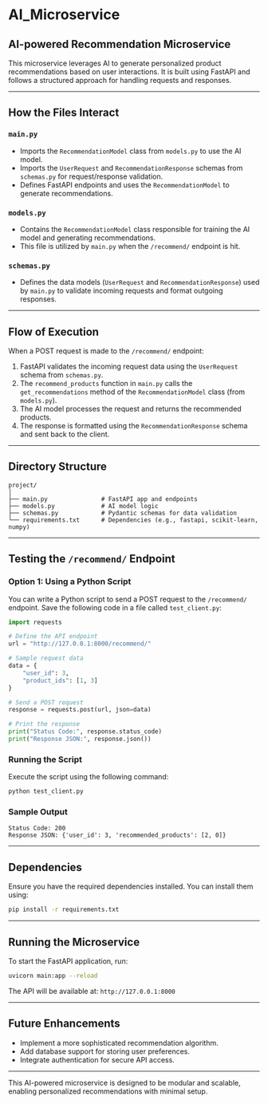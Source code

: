 # AI_Microservice

## AI-powered Recommendation Microservice

This microservice leverages AI to generate personalized product recommendations based on user interactions. It is built using FastAPI and follows a structured approach for handling requests and responses.

---

## How the Files Interact

### `main.py`
- Imports the `RecommendationModel` class from `models.py` to use the AI model.
- Imports the `UserRequest` and `RecommendationResponse` schemas from `schemas.py` for request/response validation.
- Defines FastAPI endpoints and uses the `RecommendationModel` to generate recommendations.

### `models.py`
- Contains the `RecommendationModel` class responsible for training the AI model and generating recommendations.
- This file is utilized by `main.py` when the `/recommend/` endpoint is hit.

### `schemas.py`
- Defines the data models (`UserRequest` and `RecommendationResponse`) used by `main.py` to validate incoming requests and format outgoing responses.

---

## Flow of Execution

When a POST request is made to the `/recommend/` endpoint:

1. FastAPI validates the incoming request data using the `UserRequest` schema from `schemas.py`.
2. The `recommend_products` function in `main.py` calls the `get_recommendations` method of the `RecommendationModel` class (from `models.py`).
3. The AI model processes the request and returns the recommended products.
4. The response is formatted using the `RecommendationResponse` schema and sent back to the client.

---

## Directory Structure

```
project/
│
├── main.py               # FastAPI app and endpoints
├── models.py             # AI model logic
├── schemas.py            # Pydantic schemas for data validation
└── requirements.txt      # Dependencies (e.g., fastapi, scikit-learn, numpy)
```

---

## Testing the `/recommend/` Endpoint

### Option 1: Using a Python Script
You can write a Python script to send a POST request to the `/recommend/` endpoint. Save the following code in a file called `test_client.py`:

```python
import requests

# Define the API endpoint
url = "http://127.0.0.1:8000/recommend/"

# Sample request data
data = {
    "user_id": 3,
    "product_ids": [1, 3]
}

# Send a POST request
response = requests.post(url, json=data)

# Print the response
print("Status Code:", response.status_code)
print("Response JSON:", response.json())
```

### Running the Script
Execute the script using the following command:

```bash
python test_client.py
```

### Sample Output
```
Status Code: 200
Response JSON: {'user_id': 3, 'recommended_products': [2, 0]}
```

---

## Dependencies
Ensure you have the required dependencies installed. You can install them using:

```bash
pip install -r requirements.txt
```

---

## Running the Microservice
To start the FastAPI application, run:

```bash
uvicorn main:app --reload
```

The API will be available at: `http://127.0.0.1:8000`

---

## Future Enhancements
- Implement a more sophisticated recommendation algorithm.
- Add database support for storing user preferences.
- Integrate authentication for secure API access.

---

This AI-powered microservice is designed to be modular and scalable, enabling personalized recommendations with minimal setup.

